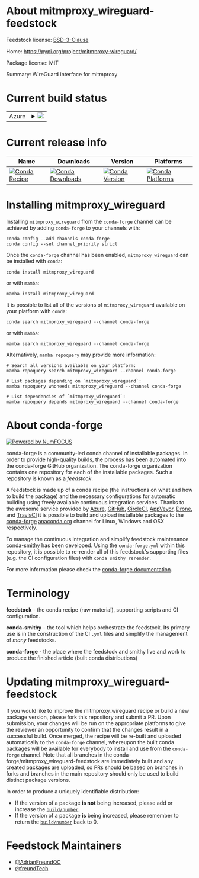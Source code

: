 About mitmproxy_wireguard-feedstock
===================================

Feedstock license: [BSD-3-Clause](https://github.com/conda-forge/mitmproxy_wireguard-feedstock/blob/main/LICENSE.txt)

Home: https://pypi.org/project/mitmproxy-wireguard/

Package license: MIT

Summary: WireGuard interface for mitmproxy

Current build status
====================


<table>
    
  <tr>
    <td>Azure</td>
    <td>
      <details>
        <summary>
          <a href="https://dev.azure.com/conda-forge/feedstock-builds/_build/latest?definitionId=18723&branchName=main">
            <img src="https://dev.azure.com/conda-forge/feedstock-builds/_apis/build/status/mitmproxy_wireguard-feedstock?branchName=main">
          </a>
        </summary>
        <table>
          <thead><tr><th>Variant</th><th>Status</th></tr></thead>
          <tbody><tr>
              <td>linux_64_python3.10.____cpython</td>
              <td>
                <a href="https://dev.azure.com/conda-forge/feedstock-builds/_build/latest?definitionId=18723&branchName=main">
                  <img src="https://dev.azure.com/conda-forge/feedstock-builds/_apis/build/status/mitmproxy_wireguard-feedstock?branchName=main&jobName=linux&configuration=linux%20linux_64_python3.10.____cpython" alt="variant">
                </a>
              </td>
            </tr><tr>
              <td>linux_64_python3.11.____cpython</td>
              <td>
                <a href="https://dev.azure.com/conda-forge/feedstock-builds/_build/latest?definitionId=18723&branchName=main">
                  <img src="https://dev.azure.com/conda-forge/feedstock-builds/_apis/build/status/mitmproxy_wireguard-feedstock?branchName=main&jobName=linux&configuration=linux%20linux_64_python3.11.____cpython" alt="variant">
                </a>
              </td>
            </tr><tr>
              <td>linux_64_python3.12.____cpython</td>
              <td>
                <a href="https://dev.azure.com/conda-forge/feedstock-builds/_build/latest?definitionId=18723&branchName=main">
                  <img src="https://dev.azure.com/conda-forge/feedstock-builds/_apis/build/status/mitmproxy_wireguard-feedstock?branchName=main&jobName=linux&configuration=linux%20linux_64_python3.12.____cpython" alt="variant">
                </a>
              </td>
            </tr><tr>
              <td>linux_64_python3.13.____cp313</td>
              <td>
                <a href="https://dev.azure.com/conda-forge/feedstock-builds/_build/latest?definitionId=18723&branchName=main">
                  <img src="https://dev.azure.com/conda-forge/feedstock-builds/_apis/build/status/mitmproxy_wireguard-feedstock?branchName=main&jobName=linux&configuration=linux%20linux_64_python3.13.____cp313" alt="variant">
                </a>
              </td>
            </tr><tr>
              <td>linux_64_python3.9.____cpython</td>
              <td>
                <a href="https://dev.azure.com/conda-forge/feedstock-builds/_build/latest?definitionId=18723&branchName=main">
                  <img src="https://dev.azure.com/conda-forge/feedstock-builds/_apis/build/status/mitmproxy_wireguard-feedstock?branchName=main&jobName=linux&configuration=linux%20linux_64_python3.9.____cpython" alt="variant">
                </a>
              </td>
            </tr><tr>
              <td>osx_64_python3.10.____cpython</td>
              <td>
                <a href="https://dev.azure.com/conda-forge/feedstock-builds/_build/latest?definitionId=18723&branchName=main">
                  <img src="https://dev.azure.com/conda-forge/feedstock-builds/_apis/build/status/mitmproxy_wireguard-feedstock?branchName=main&jobName=osx&configuration=osx%20osx_64_python3.10.____cpython" alt="variant">
                </a>
              </td>
            </tr><tr>
              <td>osx_64_python3.11.____cpython</td>
              <td>
                <a href="https://dev.azure.com/conda-forge/feedstock-builds/_build/latest?definitionId=18723&branchName=main">
                  <img src="https://dev.azure.com/conda-forge/feedstock-builds/_apis/build/status/mitmproxy_wireguard-feedstock?branchName=main&jobName=osx&configuration=osx%20osx_64_python3.11.____cpython" alt="variant">
                </a>
              </td>
            </tr><tr>
              <td>osx_64_python3.12.____cpython</td>
              <td>
                <a href="https://dev.azure.com/conda-forge/feedstock-builds/_build/latest?definitionId=18723&branchName=main">
                  <img src="https://dev.azure.com/conda-forge/feedstock-builds/_apis/build/status/mitmproxy_wireguard-feedstock?branchName=main&jobName=osx&configuration=osx%20osx_64_python3.12.____cpython" alt="variant">
                </a>
              </td>
            </tr><tr>
              <td>osx_64_python3.13.____cp313</td>
              <td>
                <a href="https://dev.azure.com/conda-forge/feedstock-builds/_build/latest?definitionId=18723&branchName=main">
                  <img src="https://dev.azure.com/conda-forge/feedstock-builds/_apis/build/status/mitmproxy_wireguard-feedstock?branchName=main&jobName=osx&configuration=osx%20osx_64_python3.13.____cp313" alt="variant">
                </a>
              </td>
            </tr><tr>
              <td>osx_64_python3.9.____cpython</td>
              <td>
                <a href="https://dev.azure.com/conda-forge/feedstock-builds/_build/latest?definitionId=18723&branchName=main">
                  <img src="https://dev.azure.com/conda-forge/feedstock-builds/_apis/build/status/mitmproxy_wireguard-feedstock?branchName=main&jobName=osx&configuration=osx%20osx_64_python3.9.____cpython" alt="variant">
                </a>
              </td>
            </tr><tr>
              <td>osx_arm64_python3.10.____cpython</td>
              <td>
                <a href="https://dev.azure.com/conda-forge/feedstock-builds/_build/latest?definitionId=18723&branchName=main">
                  <img src="https://dev.azure.com/conda-forge/feedstock-builds/_apis/build/status/mitmproxy_wireguard-feedstock?branchName=main&jobName=osx&configuration=osx%20osx_arm64_python3.10.____cpython" alt="variant">
                </a>
              </td>
            </tr><tr>
              <td>osx_arm64_python3.11.____cpython</td>
              <td>
                <a href="https://dev.azure.com/conda-forge/feedstock-builds/_build/latest?definitionId=18723&branchName=main">
                  <img src="https://dev.azure.com/conda-forge/feedstock-builds/_apis/build/status/mitmproxy_wireguard-feedstock?branchName=main&jobName=osx&configuration=osx%20osx_arm64_python3.11.____cpython" alt="variant">
                </a>
              </td>
            </tr><tr>
              <td>osx_arm64_python3.12.____cpython</td>
              <td>
                <a href="https://dev.azure.com/conda-forge/feedstock-builds/_build/latest?definitionId=18723&branchName=main">
                  <img src="https://dev.azure.com/conda-forge/feedstock-builds/_apis/build/status/mitmproxy_wireguard-feedstock?branchName=main&jobName=osx&configuration=osx%20osx_arm64_python3.12.____cpython" alt="variant">
                </a>
              </td>
            </tr><tr>
              <td>osx_arm64_python3.13.____cp313</td>
              <td>
                <a href="https://dev.azure.com/conda-forge/feedstock-builds/_build/latest?definitionId=18723&branchName=main">
                  <img src="https://dev.azure.com/conda-forge/feedstock-builds/_apis/build/status/mitmproxy_wireguard-feedstock?branchName=main&jobName=osx&configuration=osx%20osx_arm64_python3.13.____cp313" alt="variant">
                </a>
              </td>
            </tr><tr>
              <td>osx_arm64_python3.9.____cpython</td>
              <td>
                <a href="https://dev.azure.com/conda-forge/feedstock-builds/_build/latest?definitionId=18723&branchName=main">
                  <img src="https://dev.azure.com/conda-forge/feedstock-builds/_apis/build/status/mitmproxy_wireguard-feedstock?branchName=main&jobName=osx&configuration=osx%20osx_arm64_python3.9.____cpython" alt="variant">
                </a>
              </td>
            </tr><tr>
              <td>win_64_python3.10.____cpython</td>
              <td>
                <a href="https://dev.azure.com/conda-forge/feedstock-builds/_build/latest?definitionId=18723&branchName=main">
                  <img src="https://dev.azure.com/conda-forge/feedstock-builds/_apis/build/status/mitmproxy_wireguard-feedstock?branchName=main&jobName=win&configuration=win%20win_64_python3.10.____cpython" alt="variant">
                </a>
              </td>
            </tr><tr>
              <td>win_64_python3.11.____cpython</td>
              <td>
                <a href="https://dev.azure.com/conda-forge/feedstock-builds/_build/latest?definitionId=18723&branchName=main">
                  <img src="https://dev.azure.com/conda-forge/feedstock-builds/_apis/build/status/mitmproxy_wireguard-feedstock?branchName=main&jobName=win&configuration=win%20win_64_python3.11.____cpython" alt="variant">
                </a>
              </td>
            </tr><tr>
              <td>win_64_python3.12.____cpython</td>
              <td>
                <a href="https://dev.azure.com/conda-forge/feedstock-builds/_build/latest?definitionId=18723&branchName=main">
                  <img src="https://dev.azure.com/conda-forge/feedstock-builds/_apis/build/status/mitmproxy_wireguard-feedstock?branchName=main&jobName=win&configuration=win%20win_64_python3.12.____cpython" alt="variant">
                </a>
              </td>
            </tr><tr>
              <td>win_64_python3.13.____cp313</td>
              <td>
                <a href="https://dev.azure.com/conda-forge/feedstock-builds/_build/latest?definitionId=18723&branchName=main">
                  <img src="https://dev.azure.com/conda-forge/feedstock-builds/_apis/build/status/mitmproxy_wireguard-feedstock?branchName=main&jobName=win&configuration=win%20win_64_python3.13.____cp313" alt="variant">
                </a>
              </td>
            </tr><tr>
              <td>win_64_python3.9.____cpython</td>
              <td>
                <a href="https://dev.azure.com/conda-forge/feedstock-builds/_build/latest?definitionId=18723&branchName=main">
                  <img src="https://dev.azure.com/conda-forge/feedstock-builds/_apis/build/status/mitmproxy_wireguard-feedstock?branchName=main&jobName=win&configuration=win%20win_64_python3.9.____cpython" alt="variant">
                </a>
              </td>
            </tr>
          </tbody>
        </table>
      </details>
    </td>
  </tr>
</table>

Current release info
====================

| Name | Downloads | Version | Platforms |
| --- | --- | --- | --- |
| [![Conda Recipe](https://img.shields.io/badge/recipe-mitmproxy_wireguard-green.svg)](https://anaconda.org/conda-forge/mitmproxy_wireguard) | [![Conda Downloads](https://img.shields.io/conda/dn/conda-forge/mitmproxy_wireguard.svg)](https://anaconda.org/conda-forge/mitmproxy_wireguard) | [![Conda Version](https://img.shields.io/conda/vn/conda-forge/mitmproxy_wireguard.svg)](https://anaconda.org/conda-forge/mitmproxy_wireguard) | [![Conda Platforms](https://img.shields.io/conda/pn/conda-forge/mitmproxy_wireguard.svg)](https://anaconda.org/conda-forge/mitmproxy_wireguard) |

Installing mitmproxy_wireguard
==============================

Installing `mitmproxy_wireguard` from the `conda-forge` channel can be achieved by adding `conda-forge` to your channels with:

```
conda config --add channels conda-forge
conda config --set channel_priority strict
```

Once the `conda-forge` channel has been enabled, `mitmproxy_wireguard` can be installed with `conda`:

```
conda install mitmproxy_wireguard
```

or with `mamba`:

```
mamba install mitmproxy_wireguard
```

It is possible to list all of the versions of `mitmproxy_wireguard` available on your platform with `conda`:

```
conda search mitmproxy_wireguard --channel conda-forge
```

or with `mamba`:

```
mamba search mitmproxy_wireguard --channel conda-forge
```

Alternatively, `mamba repoquery` may provide more information:

```
# Search all versions available on your platform:
mamba repoquery search mitmproxy_wireguard --channel conda-forge

# List packages depending on `mitmproxy_wireguard`:
mamba repoquery whoneeds mitmproxy_wireguard --channel conda-forge

# List dependencies of `mitmproxy_wireguard`:
mamba repoquery depends mitmproxy_wireguard --channel conda-forge
```


About conda-forge
=================

[![Powered by
NumFOCUS](https://img.shields.io/badge/powered%20by-NumFOCUS-orange.svg?style=flat&colorA=E1523D&colorB=007D8A)](https://numfocus.org)

conda-forge is a community-led conda channel of installable packages.
In order to provide high-quality builds, the process has been automated into the
conda-forge GitHub organization. The conda-forge organization contains one repository
for each of the installable packages. Such a repository is known as a *feedstock*.

A feedstock is made up of a conda recipe (the instructions on what and how to build
the package) and the necessary configurations for automatic building using freely
available continuous integration services. Thanks to the awesome service provided by
[Azure](https://azure.microsoft.com/en-us/services/devops/), [GitHub](https://github.com/),
[CircleCI](https://circleci.com/), [AppVeyor](https://www.appveyor.com/),
[Drone](https://cloud.drone.io/welcome), and [TravisCI](https://travis-ci.com/)
it is possible to build and upload installable packages to the
[conda-forge](https://anaconda.org/conda-forge) [anaconda.org](https://anaconda.org/)
channel for Linux, Windows and OSX respectively.

To manage the continuous integration and simplify feedstock maintenance
[conda-smithy](https://github.com/conda-forge/conda-smithy) has been developed.
Using the ``conda-forge.yml`` within this repository, it is possible to re-render all of
this feedstock's supporting files (e.g. the CI configuration files) with ``conda smithy rerender``.

For more information please check the [conda-forge documentation](https://conda-forge.org/docs/).

Terminology
===========

**feedstock** - the conda recipe (raw material), supporting scripts and CI configuration.

**conda-smithy** - the tool which helps orchestrate the feedstock.
                   Its primary use is in the construction of the CI ``.yml`` files
                   and simplify the management of *many* feedstocks.

**conda-forge** - the place where the feedstock and smithy live and work to
                  produce the finished article (built conda distributions)


Updating mitmproxy_wireguard-feedstock
======================================

If you would like to improve the mitmproxy_wireguard recipe or build a new
package version, please fork this repository and submit a PR. Upon submission,
your changes will be run on the appropriate platforms to give the reviewer an
opportunity to confirm that the changes result in a successful build. Once
merged, the recipe will be re-built and uploaded automatically to the
`conda-forge` channel, whereupon the built conda packages will be available for
everybody to install and use from the `conda-forge` channel.
Note that all branches in the conda-forge/mitmproxy_wireguard-feedstock are
immediately built and any created packages are uploaded, so PRs should be based
on branches in forks and branches in the main repository should only be used to
build distinct package versions.

In order to produce a uniquely identifiable distribution:
 * If the version of a package **is not** being increased, please add or increase
   the [``build/number``](https://docs.conda.io/projects/conda-build/en/latest/resources/define-metadata.html#build-number-and-string).
 * If the version of a package **is** being increased, please remember to return
   the [``build/number``](https://docs.conda.io/projects/conda-build/en/latest/resources/define-metadata.html#build-number-and-string)
   back to 0.

Feedstock Maintainers
=====================

* [@AdrianFreundQC](https://github.com/AdrianFreundQC/)
* [@freundTech](https://github.com/freundTech/)

